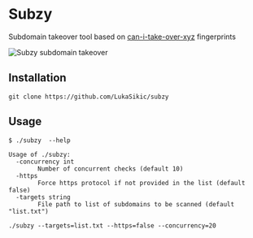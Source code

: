 # Subzy
Subdomain takeover tool based on [can-i-take-over-xyz](https://github.com/EdOverflow/can-i-take-over-xyz/blob/master/README.md) fingerprints

![Subzy subdomain takeover](https://i.imgur.com/gw8RGo9.png "Subzy subdomain takeover")

## Installation
```git clone https://github.com/LukaSikic/subzy```

## Usage
``` 
$ ./subzy  --help

Usage of ./subzy:
  -concurrency int
        Number of concurrent checks (default 10)
  -https
        Force https protocol if not provided in the list (default false)
  -targets string
        File path to list of subdomains to be scanned (default "list.txt")

./subzy --targets=list.txt --https=false --concurrency=20
```